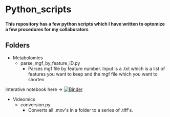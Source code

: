 # Python_scripts
#### This repository has a few python scripts which I have written to optomize a few procedures for my collaborators

## Folders
- Metabolomics
  - parse_mgf_by_feature_ID.py
    - Parses mgf file by feature number. Input is a .txt which is a list of features you want to keep and the mgf file which you want to shorten

Interative notebook here -> [![Binder](https://mybinder.org/badge_logo.svg)](https://mybinder.org/v2/gh/Zquinlan/Python_scripts/Metabalomics/main?urlpath=lab/tree/FBMN_parse_mgf_by_ID.ipynb)


- Videomics
  - conversion.py
    - Converts all .mov's in a folder to a series of .tiff's. 
